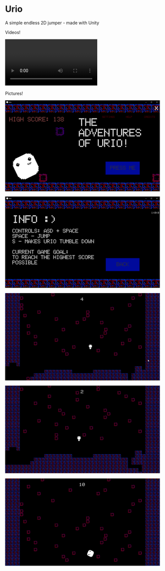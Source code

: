 # Urio
A simple endless 2D jumper - made with Unity

Videos!

![](Media/Urio.mkv)

Pictures!

![](Media/Menu.png)

![](Media/Info.png)

![](Media/Game.png)

![](Media/GameJump.png)

![](Media/GameDeath.png)
  

